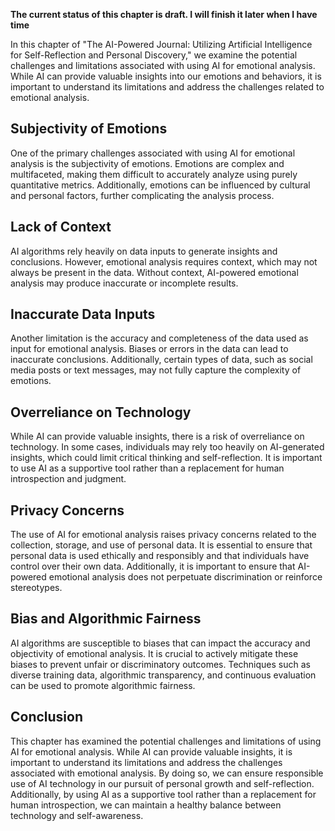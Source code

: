 **The current status of this chapter is draft. I will finish it later when I have time**

In this chapter of "The AI-Powered Journal: Utilizing Artificial Intelligence for Self-Reflection and Personal Discovery," we examine the potential challenges and limitations associated with using AI for emotional analysis. While AI can provide valuable insights into our emotions and behaviors, it is important to understand its limitations and address the challenges related to emotional analysis.

Subjectivity of Emotions
------------------------

One of the primary challenges associated with using AI for emotional analysis is the subjectivity of emotions. Emotions are complex and multifaceted, making them difficult to accurately analyze using purely quantitative metrics. Additionally, emotions can be influenced by cultural and personal factors, further complicating the analysis process.

Lack of Context
---------------

AI algorithms rely heavily on data inputs to generate insights and conclusions. However, emotional analysis requires context, which may not always be present in the data. Without context, AI-powered emotional analysis may produce inaccurate or incomplete results.

Inaccurate Data Inputs
----------------------

Another limitation is the accuracy and completeness of the data used as input for emotional analysis. Biases or errors in the data can lead to inaccurate conclusions. Additionally, certain types of data, such as social media posts or text messages, may not fully capture the complexity of emotions.

Overreliance on Technology
--------------------------

While AI can provide valuable insights, there is a risk of overreliance on technology. In some cases, individuals may rely too heavily on AI-generated insights, which could limit critical thinking and self-reflection. It is important to use AI as a supportive tool rather than a replacement for human introspection and judgment.

Privacy Concerns
----------------

The use of AI for emotional analysis raises privacy concerns related to the collection, storage, and use of personal data. It is essential to ensure that personal data is used ethically and responsibly and that individuals have control over their own data. Additionally, it is important to ensure that AI-powered emotional analysis does not perpetuate discrimination or reinforce stereotypes.

Bias and Algorithmic Fairness
-----------------------------

AI algorithms are susceptible to biases that can impact the accuracy and objectivity of emotional analysis. It is crucial to actively mitigate these biases to prevent unfair or discriminatory outcomes. Techniques such as diverse training data, algorithmic transparency, and continuous evaluation can be used to promote algorithmic fairness.

Conclusion
----------

This chapter has examined the potential challenges and limitations of using AI for emotional analysis. While AI can provide valuable insights, it is important to understand its limitations and address the challenges associated with emotional analysis. By doing so, we can ensure responsible use of AI technology in our pursuit of personal growth and self-reflection. Additionally, by using AI as a supportive tool rather than a replacement for human introspection, we can maintain a healthy balance between technology and self-awareness.
